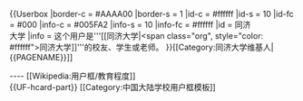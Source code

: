 {{Userbox
  |border-c = #AAAA00
  |border-s = 1
  |id-c     = #ffffff
  |id-s     = 10
  |id-fc    = #000
  |info-c   = #005FA2
  |info-s   = 10
  |info-fc  = #ffffff
  |id       = 同济<br>大学<!--不是使用在条目中的非自由版权图像，根据[[Wikipedia:合理使用]]，不能在非条目名字空间展示：
[[File:Tongjilogo.jpg|40px]]
-->
  |info     = 这个用户是'''[[同济大学|<span class="org", style="color: #ffffff">同济大学</span>]]'''的校友、学生或老师。
}}<includeonly>[[Category:同济大学维基人|{{PAGENAME}}]]</includeonly>
<noinclude>
<div style="clear:both">
----
[[Wikipedia:用户框/教育程度]]</div>
{{UF-hcard-part}}
[[Category:中国大陆学校用户框模板]]
</noinclude>